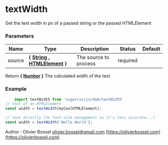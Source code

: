# textWidth

Get the text width in px of a passed string or the passed HTMLElement



### Parameters
Name  |  Type  |  Description  |  Status  |  Default
------------  |  ------------  |  ------------  |  ------------  |  ------------
source  |  **{ [String](https://developer.mozilla.org/fr/docs/Web/JavaScript/Reference/Objets_globaux/String) , [HTMLElement](https://developer.mozilla.org/fr/docs/Web/API/HTMLElement) }**  |  The source to process  |  required  |

Return **{ [Number](https://developer.mozilla.org/fr/docs/Web/JavaScript/Reference/Objets_globaux/Number) }** The calculated width of the text

### Example
```js
	import textWidth from 'sugarcss/js/dom/textWidth'
// text of an HTMLElement
const width = textWidth(myCoolHTMLElement);

// text directly (no font-size management so it's less accurate...)
const width = textWidth('Hello World');
```
Author : Olivier Bossel [olivier.bossel@gmail.com](mailto:olivier.bossel@gmail.com) [https://olivierbossel.com](https://olivierbossel.com)